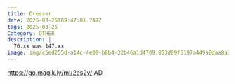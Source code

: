 ```yaml
---
title: Dresser
date: 2025-03-25T09:47:01.747Z
tags: 2025-03-25
Category: OTHER
description: |
  76.xx was 147.xx
image: img/c5ed255d-a14c-4e08-b8b4-32b46a1d4709.853d89f5197a449a8daa8a34c0b869e4.webp
---
```

https://go.magik.ly/ml/2as2v/
AD